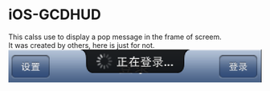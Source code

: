iOS-GCDHUD
==========
This calss use to display a pop message in the frame of screem.  
It was created by others, here is just for not.  
![](Example.png)
